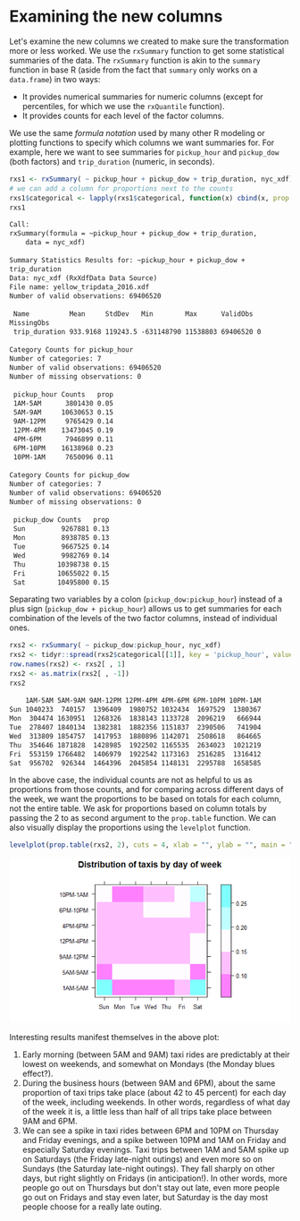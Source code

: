 # Examining the new columns

Let's examine the new columns we created to make sure the transformation more or less worked.  We use the `rxSummary` function to get some statistical summaries of the data.  The `rxSummary` function is akin to the `summary` function in base R \(aside from the fact that `summary` only works on a `data.frame`\) in two ways:

* It provides numerical summaries for numeric columns \(except for percentiles, for which we use the `rxQuantile` function\).
* It provides counts for each level of the factor columns.

We use the same _formula notation_ used by many other R modeling or plotting functions to specify which columns we want summaries for.  For example, here we want to see summaries for `pickup_hour` and `pickup_dow` \(both factors\) and `trip_duration` \(numeric, in seconds\).

```R
rxs1 <- rxSummary( ~ pickup_hour + pickup_dow + trip_duration, nyc_xdf)
# we can add a column for proportions next to the counts
rxs1$categorical <- lapply(rxs1$categorical, function(x) cbind(x, prop = round(prop.table(x$Counts), 2)))
rxs1
```

```Rout
Call:
rxSummary(formula = ~pickup_hour + pickup_dow + trip_duration, 
    data = nyc_xdf)

Summary Statistics Results for: ~pickup_hour + pickup_dow + trip_duration
Data: nyc_xdf (RxXdfData Data Source)
File name: yellow_tripdata_2016.xdf
Number of valid observations: 69406520 

 Name          Mean     StdDev   Min        Max      ValidObs MissingObs
 trip_duration 933.9168 119243.5 -631148790 11538803 69406520 0         

Category Counts for pickup_hour
Number of categories: 7
Number of valid observations: 69406520
Number of missing observations: 0

 pickup_hour Counts   prop
 1AM-5AM      3801430 0.05
 5AM-9AM     10630653 0.15
 9AM-12PM     9765429 0.14
 12PM-4PM    13473045 0.19
 4PM-6PM      7946899 0.11
 6PM-10PM    16138968 0.23
 10PM-1AM     7650096 0.11

Category Counts for pickup_dow
Number of categories: 7
Number of valid observations: 69406520
Number of missing observations: 0

 pickup_dow Counts   prop
 Sun         9267881 0.13
 Mon         8938785 0.13
 Tue         9667525 0.14
 Wed         9982769 0.14
 Thu        10398738 0.15
 Fri        10655022 0.15
 Sat        10495800 0.15
```

Separating two variables by a colon \(`pickup_dow:pickup_hour`\) instead of a plus sign \(`pickup_dow + pickup_hour`\) allows us to get summaries for each combination of the levels of the two factor columns, instead of individual ones.

```R
rxs2 <- rxSummary( ~ pickup_dow:pickup_hour, nyc_xdf)
rxs2 <- tidyr::spread(rxs2$categorical[[1]], key = 'pickup_hour', value = 'Counts')
row.names(rxs2) <- rxs2[ , 1]
rxs2 <- as.matrix(rxs2[ , -1])
rxs2
```

```Rout
    1AM-5AM 5AM-9AM 9AM-12PM 12PM-4PM 4PM-6PM 6PM-10PM 10PM-1AM
Sun 1040233  740157  1396409  1980752 1032434  1697529  1380367
Mon  304474 1630951  1268326  1838143 1133728  2096219   666944
Tue  278407 1840134  1382381  1882356 1151837  2390506   741904
Wed  313809 1854757  1417953  1880896 1142071  2508618   864665
Thu  354646 1871828  1428985  1922502 1165535  2634023  1021219
Fri  553159 1766482  1406979  1922542 1173163  2516285  1316412
Sat  956702  926344  1464396  2045854 1148131  2295788  1658585
```

In the above case, the individual counts are not as helpful to us as proportions from those counts, and for comparing across different days of the week, we want the proportions to be based on totals for each column, not the entire table.  We ask for proportions based on column totals by passing the 2 to as second argument to the `prop.table` function. We can also visually display the proportions using the `levelplot` function.

```R
levelplot(prop.table(rxs2, 2), cuts = 4, xlab = "", ylab = "", main = "Distribution of taxis by day of week")
```

![level plot](13d_levelplot.png)

Interesting results manifest themselves in the above plot:

1. Early morning \(between 5AM and 9AM\) taxi rides are predictably at their lowest on weekends, and somewhat on Mondays \(the Monday blues effect?\).
2. During the business hours \(between 9AM and 6PM\), about the same proportion of taxi trips take place \(about 42 to 45 percent\) for each day of the week, including weekends.  In other words, regardless of what day of the week it is, a little less than half of all trips take place between 9AM and 6PM.
3. We can see a spike in taxi rides between 6PM and 10PM on Thursday and Friday evenings, and a spike between 10PM and 1AM on Friday and especially Saturday evenings. Taxi trips between 1AM and 5AM spike up on Saturdays \(the Friday late-night outings\) and even more so on Sundays \(the Saturday late-night outings\).  They fall sharply on other days, but right slightly on Fridays \(in anticipation!\). In other words, more people go out on Thursdays but don't stay out late, even more people go out on Fridays and stay even later, but Saturday is the day most people choose for a really late outing.

